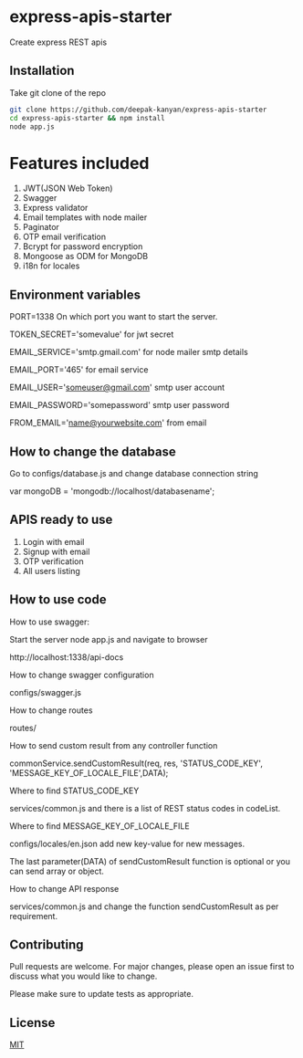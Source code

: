 # express-apis-starter
Create express REST apis 


## Installation

Take git clone of the repo

```bash
git clone https://github.com/deepak-kanyan/express-apis-starter
cd express-apis-starter && npm install
node app.js
```
# Features included
1. JWT(JSON Web Token) 
2. Swagger
3. Express validator
4. Email templates with node mailer
5. Paginator
6. OTP email verification
7. Bcrypt for password encryption
8. Mongoose as ODM for MongoDB 
9. i18n for locales


## Environment variables
PORT=1338 On which port you want to start the server.

TOKEN_SECRET='somevalue' for jwt secret

EMAIL_SERVICE='smtp.gmail.com'  for node mailer smtp details

EMAIL_PORT='465' for email service

EMAIL_USER='someuser@gmail.com' smtp user account 

EMAIL_PASSWORD='somepassword'  smtp user password

FROM_EMAIL='name@yourwebsite.com' from email 

## How to change the database
Go to configs/database.js and change database connection string

var mongoDB = 'mongodb://localhost/databasename';

## APIS ready to use
1. Login with email
2. Signup with email
3. OTP verification
4. All users listing

## How to use code

How to use swagger:

Start the server node app.js and navigate to browser

http://localhost:1338/api-docs

How to change swagger configuration

configs/swagger.js

How to change routes 


routes/

How to send custom result from any controller function

commonService.sendCustomResult(req, res, 'STATUS_CODE_KEY', 'MESSAGE_KEY_OF_LOCALE_FILE',DATA);

Where to find STATUS_CODE_KEY

services/common.js and there is a list of REST status codes in codeList.

Where to find MESSAGE_KEY_OF_LOCALE_FILE

configs/locales/en.json add new key-value for new messages.

The last parameter(DATA) of sendCustomResult function is optional or you can send array or object. 

How to change API response

services/common.js and change the function sendCustomResult as per requirement.




## Contributing
Pull requests are welcome. For major changes, please open an issue first to discuss what you would like to change.

Please make sure to update tests as appropriate.

## License
[MIT](https://choosealicense.com/licenses/mit/)